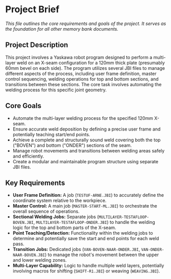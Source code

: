 # Project Brief

*This file outlines the core requirements and goals of the project. It serves as the foundation for all other memory bank documents.*

## Project Description

This project involves a Yaskawa robot program designed to perform a multi-layer weld on an X-seam configuration for a 120mm thick plate (presumably 60mm bevel on each side). The program utilizes several JBI files to manage different aspects of the process, including user frame definition, master control sequencing, welding operations for top and bottom sections, and transitions between these sections. The core task involves automating the welding process for this specific joint geometry.

## Core Goals

- Automate the multi-layer welding process for the specified 120mm X-seam.
- Ensure accurate weld deposition by defining a precise user frame and potentially teaching start/end points.
- Achieve a complete and structurally sound weld covering both the top ("BOVEN") and bottom ("ONDER") sections of the seam.
- Manage robot movements and transitions between welding areas safely and efficiently.
- Create a modular and maintainable program structure using separate JBI files.

## Key Requirements

- **User Frame Definition:** A job (`TESTUF-ARNE.JBI`) to accurately define the coordinate system relative to the workpiece.
- **Master Control:** A main job (`MASTER-START-ML.JBI`) to orchestrate the overall sequence of operations.
- **Sectional Welding Jobs:** Separate jobs (`MULTILAYER-TESTAFLOOP-BOVEN.JBI`, `MULTILAYER-TESTAFLOOP-ONDER.JBI`) to handle the welding logic for the top and bottom parts of the X-seam.
- **Point Teaching/Detection:** Functionality within the welding jobs to determine and potentially save the start and end points for each weld pass.
- **Transition Jobs:** Dedicated jobs (`VAN-BOVEN-NAAR-ONDER.JBI`, `VAN-ONDER-NAAR-BOVEN.JBI`) to manage the robot's movement between the upper and lower welding zones.
- **Multi-Layer Capability:** Logic to handle multiple weld layers, potentially involving macros for shifting (`SHIFT-R1.JBI`) or weaving (`WEAVING.JBI`).
